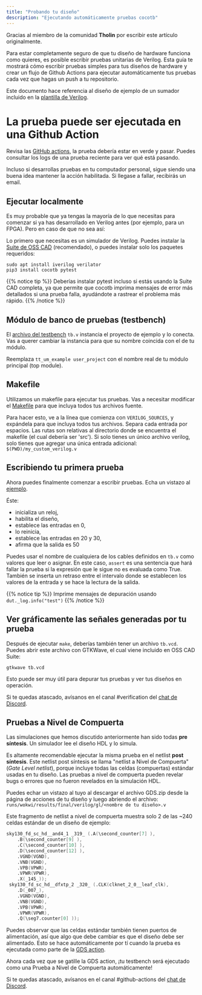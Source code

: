 ```yaml
---
title: "Probando tu diseño"
description: "Ejecutando automáticamente pruebas cocotb"
---
```


Gracias al miembro de la comunidad **Tholin** por escribir este artículo originalmente.

Para estar completamente seguro de que tu diseño de hardware funciona como quieres, es posible escribir pruebas unitarias de Verilog. Esta guía te mostrará cómo escribir pruebas simples para tus diseños de hardware y crear un flujo de Github Actions para ejecutar automáticamente tus pruebas cada vez que hagas un push a tu repositorio.

Este documento hace referencia al diseño de ejemplo de un sumador incluido en la [plantilla de Verilog](https://github.com/TinyTapeout/ttihp-verilog-template/tree/main).

# La prueba puede ser ejecutada en una Github Action

Revisa las [GitHub actions](https://github.com/TinyTapeout/ttihp-verilog-template/actions), la prueba debería estar en verde y pasar. Puedes consultar los logs de una prueba reciente para ver qué está pasando.

Incluso si desarrollas pruebas en tu computador personal, sigue siendo una buena idea mantener la acción habilitada. Si llegase a fallar, recibirás un email.

## Ejecutar localmente

Es muy probable que ya tengas la mayoría de lo que necesitas para comenzar si ya has desarrollado en Verilog antes (por ejemplo, para un FPGA). Pero en caso de que no sea así:

Lo primero que necesitas es un simulador de Verilog. Puedes instalar la [Suite de OSS CAD](https://github.com/YosysHQ/oss-cad-suite-build) (recomendado), o puedes instalar solo los paquetes requeridos:

```
sudo apt install iverilog verilator
pip3 install cocotb pytest
```

{{% notice tip %}}
Deberías instalar pytest incluso si estás usando la Suite CAD completa, ya que permite que cocotb imprima mensajes de error más detallados si una prueba falla, ayudándote a rastrear el problema más rápido.
{{% /notice %}}

## Módulo de banco de pruebas (testbench)

El [archivo del testbench](https://github.com/TinyTapeout/ttihp-verilog-template/blob/main/test/tb.v#L26) `tb.v` instancia el proyecto de ejemplo y lo conecta. Vas a querer cambiar la instancia para que su nombre coincida con el de tu módulo.

Reemplaza `tt_um_example user_project` con el nombre real de tu módulo principal (top module).

## Makefile

Utilizamos un makefile para ejecutar tus pruebas. Vas a necesitar modificar el [Makefile](https://github.com/TinyTapeout/ttihp-verilog-template/blob/main/test/Makefile#L8) para que incluya todos tus archivos fuente.

Para hacer esto, ve a la línea que comienza con `VERILOG_SOURCES`, y expándela para que incluya todos tus archivos. Separa cada entrada por espacios. Las rutas son relativas al directorio donde se encuentra el makefile (el cual debería ser 'src'). Si solo tienes un único archivo verilog, solo tienes que agregar una única entrada adicional: `$(PWD)/my_custom_verilog.v`

## Escribiendo tu primera prueba

Ahora puedes finalmente comenzar a escribir pruebas. Echa un vistazo al [ejemplo](https://github.com/TinyTapeout/ttihp-verilog-template/blob/main/test/test.py).

Éste:

* inicializa un reloj,
* habilita el diseño,
* establece las entradas en 0,
* lo reinicia,
* establece las entradas en 20 y 30,
* afirma que la salida es 50

Puedes usar el nombre de cualquiera de los cables definidos en `tb.v` como valores que leer o asignar. En este caso, `assert` es una sentencia que hará fallar la prueba si la expresión que le sigue no es evaluada como True. También se inserta un retraso entre el intervalo donde se establecen los valores de la entrada y se hace la lectura de la salida.

{{% notice tip %}}
Imprime mensajes de depuración usando `dut._log.info("test")`
{{% /notice %}}

## Ver gráficamente las señales generadas por tu prueba

Después de ejecutar `make`, deberías también tener un archivo `tb.vcd`. Puedes abrir este archivo con GTKWave, el cual viene incluido en OSS CAD Suite:

```shell
gtkwave tb.vcd
```

Esto puede ser muy útil para depurar tus pruebas y ver tus diseños en operación.

Si te quedas atascado, avísanos en el canal #verification del [chat de Discord](https://discord.gg/U8fAcjxCYY).

## Pruebas a Nivel de Compuerta

Las simulaciones que hemos discutido anteriormente han sido todas **pre síntesis**. Un simulador lee el diseño HDL y lo simula.

Es altamente recomendable ejecutar la misma prueba en el netlist **post síntesis**.
Este netlist post síntesis se llama "netlist a Nivel de Compuerta" (*Gate Level netlist*), porque incluye todas las celdas (compuertas) estándar usadas en tu diseño.
Las pruebas a nivel de compuerta pueden revelar bugs o errores que no fueron revelados en la simulación HDL.

Puedes echar un vistazo al tuyo al descargar el archivo GDS.zip desde la página de acciones de tu diseño y luego abriendo el archivo: `runs/wokwi/results/final/verilog/gl/<nombre de tu diseño>.v`

Este fragmento de netlist a nivel de compuerta muestra solo 2 de las ~240 celdas estándar de un diseño de ejemplo:

```verilog
sky130_fd_sc_hd__and4_1 _319_ (.A(\second_counter[7] ),
    .B(\second_counter[9] ),
    .C(\second_counter[10] ),
    .D(\second_counter[12] ),
    .VGND(VGND),
    .VNB(VGND),
    .VPB(VPWR),
    .VPWR(VPWR),
    .X(_145_));
 sky130_fd_sc_hd__dfxtp_2 _320_ (.CLK(clknet_2_0__leaf_clk),
    .D(_007_),
    .VGND(VGND),
    .VNB(VGND),
    .VPB(VPWR),
    .VPWR(VPWR),
    .Q(\seg7.counter[0] ));
```

Puedes observar que las celdas estándar también tienen puertos de alimentación, así que algo que debe cambiar es que el diseño debe ser alimentado. Esto se hace automáticamente por tí cuando la prueba es ejecutada como parte de la [GDS action](https://github.com/TinyTapeout/ttihp-verilog-template/blob/main/.github/workflows/gds.yaml#L26).

Ahora cada vez que se gatille la GDS action, ¡tu testbench será ejecutado como una Prueba a Nivel de Compuerta automáticamente!

Si te quedas atascado, avísanos en el canal #github-actions del [chat de Discord](https://discord.gg/U8fAcjxCYY).